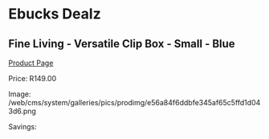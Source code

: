 
# Ebucks Dealz
## Fine Living - Versatile Clip Box - Small - Blue
[Product Page](https://www.ebucks.com/web/shop/productSelected.do?prodId=1158488140&catId=714962196)

Price: R149.00

Image: /web/cms/system/galleries/pics/prodimg/e56a84f6ddbfe345af65c5ffd1d043d6.png

Savings: 


	
